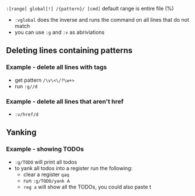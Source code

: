 `:[range] global[!] /{pattern}/ [cmd]`
default range is entire file (%)
- `:vglobal` does the inverse and runs the command on all lines that do not match
- you can use `:g` and `:v` as abriviations

## Deleting lines containing patterns
### Example - delete all lines with tags
- get pattern `/\v\<\/?\w+>`
- run `:g//d`
### Example - delete all lines that aren't href
- `:v/href/d`

## Yanking 
### Example - showing TODOs
- `:g/TODO` will print all todos
- to yank all todos into a register run the following:
	- clear a register `qaq`
	- run `:g/TODO/yank A`
	- `reg a` will show all the TODOs, you could also paste t